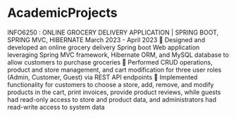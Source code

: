 # AcademicProjects

INFO6250 :
ONLINE GROCERY DELIVERY APPLICATION | SPRING BOOT, SPRING MVC, HIBERNATE March 2023 - April 2023
 Designed and developed an online grocery delivery Spring boot Web application leveraging Spring MVC framework, Hibernate ORM, and MySQL database to allow customers to purchase groceries
 Performed CRUD operations, product and store management, and cart modification for three user roles (Admin, Customer, Guest) via REST API endpoints
 Implemented functionality for customers to choose a store, add, remove, and modify products in the cart, print invoices, provide product reviews, while guests had read-only access to store and product data, and administrators had read-write access to system data
